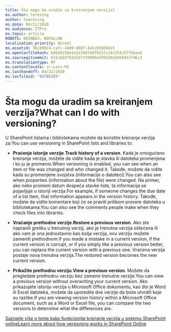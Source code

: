```yaml
---
title: Šta mogu da uradim sa kreiranjem verzija?
ms.author: toresing
author: tomresing
ms.date: 04/21/2020
ms.audience: ITPro
ms.topic: article
ROBOTS: NOINDEX, NOFOLLOW
localization_priority: Normal
ms.assetid: 36c890c4-cafc-4409-8887-4a5c039692e3
ms.openlocfilehash: b86d815bb1e2e34474df9237c24c254c57f56aeb
ms.sourcegitcommit: 631cbb5f03e5371f0995e976536d24e9d13746c3
ms.translationtype: MT
ms.contentlocale: sr-Latn-RS
ms.lasthandoff: 04/22/2020
ms.locfileid: "43765355"
---
```

# <a name="what-can-i-do-with-versioning"></a><span data-ttu-id="e4c0c-102">Šta mogu da uradim sa kreiranjem verzija?</span><span class="sxs-lookup"><span data-stu-id="e4c0c-102">What can I do with versioning?</span></span>

<span data-ttu-id="e4c0c-103">U SharePoint listama i bibliotekama možete da koristite kreiranje verzija za:</span><span class="sxs-lookup"><span data-stu-id="e4c0c-103">You can use versioning in SharePoint lists and libraries to:</span></span>
  
- <span data-ttu-id="e4c0c-104">**Praćenje istorije verzije**.</span><span class="sxs-lookup"><span data-stu-id="e4c0c-104">**Track history of a version**.</span></span> <span data-ttu-id="e4c0c-105">Kada je omogućeno kreiranje verzija, možete da vidite kada je stavka ili datoteka promenjena i ko ju je promenio.</span><span class="sxs-lookup"><span data-stu-id="e4c0c-105">When versioning is enabled, you can see when an item or file was changed and who changed it.</span></span> <span data-ttu-id="e4c0c-106">Takođe, možete da vidite kada su promenjene svojstva (informacije o datoteci).</span><span class="sxs-lookup"><span data-stu-id="e4c0c-106">You can also see when properties (information about the file) were changed.</span></span> <span data-ttu-id="e4c0c-107">Na primer, ako neko promeni datum dospeća stavke liste, ta informacija se pojavljuje u istoriji verzija.</span><span class="sxs-lookup"><span data-stu-id="e4c0c-107">For example, if someone changes the due date of a list item, that information appears in the version history.</span></span> <span data-ttu-id="e4c0c-108">Takođe, možete da vidite komentare koji će se praviti prilikom provere datoteka u bibliotekama.</span><span class="sxs-lookup"><span data-stu-id="e4c0c-108">You can also see the comments people make when they check files into libraries.</span></span> 
    
- <span data-ttu-id="e4c0c-109">**Vraćanje prethodne verzije**.</span><span class="sxs-lookup"><span data-stu-id="e4c0c-109">**Restore a previous version**.</span></span> <span data-ttu-id="e4c0c-110">Ako ste napravili grešku u trenutnoj verziji, ako je trenutna verzija oštećena ili ako vam je ona jednostavno kao bolja verzija, ovu verziju možete zameniti prethodnom.</span><span class="sxs-lookup"><span data-stu-id="e4c0c-110">If you made a mistake in a current version, if the current version is corrupt, or if you simply like a previous version better, you can replace the current version with a previous one.</span></span> <span data-ttu-id="e4c0c-111">Vraćena verzija postaje nova trenutna verzija.</span><span class="sxs-lookup"><span data-stu-id="e4c0c-111">The restored version becomes the new current version.</span></span> 
    
- <span data-ttu-id="e4c0c-112">**Prikažite prethodnu verziju**.</span><span class="sxs-lookup"><span data-stu-id="e4c0c-112">**View a previous version**.</span></span> <span data-ttu-id="e4c0c-113">Možete da pregledate prethodnu verziju bez zamene trenutne verzije.</span><span class="sxs-lookup"><span data-stu-id="e4c0c-113">You can view a previous version without overwriting your current version.</span></span> <span data-ttu-id="e4c0c-114">Ako prikazujete istoriju verzija u Microsoft Office dokumentu, kao što je Word ili Excel datoteka, možete da uporedite dve verzije da biste utvrdili koje su razlike.</span><span class="sxs-lookup"><span data-stu-id="e4c0c-114">If you are viewing version history within a Microsoft Office document, such as a Word or Excel file, you can compare the two versions to determine what the differences are.</span></span> 
    
[<span data-ttu-id="e4c0c-115">Saznajte više o tome kako funkcioniše kreiranje verzija u sistemu SharePoint online</span><span class="sxs-lookup"><span data-stu-id="e4c0c-115">Learn more about how versioning works in SharePoint Online</span></span>](https://go.microsoft.com/fwlink/?linkid=875710)
  

